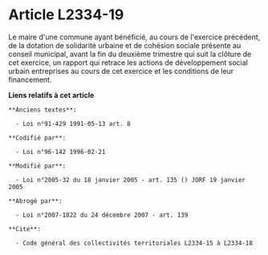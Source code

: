 # Article L2334-19

Le maire d'une commune ayant bénéficié, au cours de l'exercice précédent, de la dotation de solidarité urbaine et de cohésion
sociale présente au conseil municipal, avant la fin du deuxième trimestre qui suit la clôture de cet exercice, un rapport qui
retrace les actions de développement social urbain entreprises au cours de cet exercice et les conditions de leur
financement.

**Liens relatifs à cet article**

	**Anciens textes**:

	  - Loi n°91-429 1991-05-13 art. 8

	**Codifié par**:

	  - Loi n°96-142 1996-02-21

	**Modifié par**:

	  - Loi n°2005-32 du 18 janvier 2005 - art. 135 () JORF 19 janvier 2005

	**Abrogé par**:

	  - Loi n°2007-1822 du 24 décembre 2007 - art. 139

	**Cite**:

	  - Code général des collectivités territoriales L2334-15 à L2334-18
